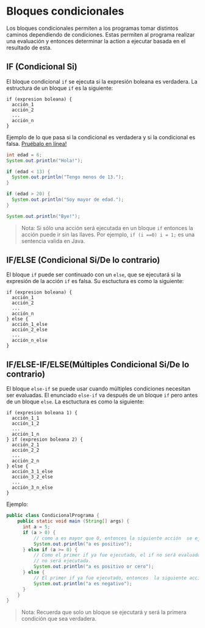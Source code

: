 # Bloques condicionales

Los bloques condicionales permiten a los programas tomar distintos caminos dependiendo de
condiciones. Estas permiten al programa realizar una evaluación y entonces determinar la
action a ejecutar basada en el resultado de esta.

## IF (Condicional Si) 

El bloque condicional `if` se ejecuta si la expresión boleana es verdadera. La estructura
de un bloque `if` es la siguiente:

```
if (expresion boleana) {
  acción_1
  acción_2
  ...
  acción_n
}
```

Ejemplo de lo que pasa si la condicional es verdadera y si la condicional es falsa.
[Pruébalo en línea!](https://tio.run/##fY49D4IwEIbn8itOJhgkfiQuqIOTixNuxuGklRRLS2ghaQy/HVt00IQ4Xe7ueZ@8JXY4VzWTJX0MQ93eBM8hF6g1nJBLeAbkc9QGjRud4hQq94oy03BZXK6ATaFjTxIuDTCKFHawSd2eWW1YlajWJLWDjZBReFQCZ2GcBp6/QzTyW1iu3wqAqdCZyUJBxaTSQJmDE28gpP@x7GG1@GfJlHXVrWq8wye@LVOBg2VjVUf0w/AC "Java (OpenJDK 8) – Try It Online")

```java
int edad = 6;
System.out.println("Hola!");

if (edad < 13) {
  System.out.println("Tengo menos de 13.");
}

if (edad > 20) {
  System.out.println("Soy mayor de edad.");
}

System.out.println("Bye!");
```

> Nota: Si sólo una acción será ejecutada en un bloque `if` entonces la acción puede ir
sin las llaves. Por ejemplo,
`if (i ==0) i = 1;` es una sentencia valida en Java.

## IF/ELSE (Condicional Si/De lo contrario)

El bloque `if` puede ser continuado con un `else`, que se ejecutará si la expresión de
la acción `if` es falsa. Su esctuctura es como la siguiente:


```
if (expresion boleana) {
  acción_1
  acción_2
  ...
  acción_n
} else {
  acción_1_else
  acción_2_else
  ...
  acción_n_else
}
```

## IF/ELSE-IF/ELSE(Múltiples  Condicional Si/De lo contrario)

El bloque `else-if` se puede usar cuando múltiples condiciones necesitan ser evaluadas.
El enunciado `else-if` va después  de un bloque `if` pero antes de un bloque `else`. La
esctuctura es como la siguiente:


```
if (expresion boleana 1) {
  acción_1_1
  acción_1_2
  ...
  acción_1_n
} if (expresion boleana 2) {
  acción_2_1
  acción_2_2
  ...
  acción_2_n
} else {
  acción_3_1_else
  acción_3_2_else
  ...
  acción_3_n_else
}
```

Ejemplo:

```java
public class CondicionalPrograma {
    public static void main (String[] args) {
      int a = 5;
      if (a > 0) {
          // como a es mayor que 0, entonces la siguiente acción  se ejecutará.
          System.out.println("a es positivo");
      } else if (a >= 0) {
          // Como el primer if ya fue ejecutado, el if no será evaluado y la siguiente acción 
          // no será ejecutada.
          System.out.println("a es positivo or cero");
      } else {
          // El primer if ya fue ejecutado, entonces  la siguiente acción  no será ejecutada.
          System.out.println("a es negativo");
      }
    }
}
```

> Nota: Recuerda que solo un bloque se ejecutará y será la primera condición que sea verdadera.
